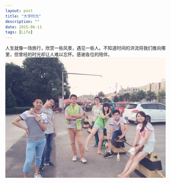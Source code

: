 ```yaml
---
layout: post
title: "大学时光"
description: ""
date: 2015-06-11
tags: [Life]
---
```


人生就像一场旅行，欣赏一些风景，遇见一些人。不知道时间的洪流将我们推向哪里，但曾经的时光却让人难以忘怀。感谢各位的陪伴。
![college_times](/assets/img/college_times.jpg)
